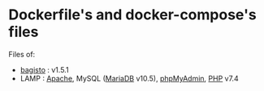 # Dockerfile's and docker-compose's files

Files of:

- [bagisto] : v1.5.1
- LAMP : [Apache], MySQL ([MariaDB] v10.5), [phpMyAdmin], [PHP] v7.4



[bagisto]:<https://devdocs.bagisto.com/1.x/introduction/>
[Apache]:<https://httpd.apache.org/>
[MariaDB]:<https://mariadb.org/>
[phpMyAdmin]:<https://www.phpmyadmin.net/>
[PHP]:<https://www.php.net/manual/es/intro-whatis.php>